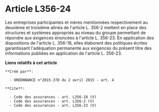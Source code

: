 # Article L356-24

Les entreprises participantes et mères mentionnées respectivement au deuxième et troisième alinéa de l'article L. 356-2
mettent en place des structures et systèmes appropriés au niveau du groupe permettant de répondre aux exigences énoncées à
l'article L. 356-23. En application des dispositions de l'article L. 356-18, elles élaborent des politiques écrites
garantissant l'adéquation permanente aux exigences du présent titre des informations publiées en application de l'article L.
356-23.

**Liens relatifs à cet article**

	**Créé par**:

	  - ORDONNANCE n°2015-378 du 2 avril 2015 - art. 4

	**Cite**:

	  - Code des assurances - art. L356-18 (V)
	  - Code des assurances - art. L356-2 (V)
	  - Code des assurances - art. L356-23 (V)
